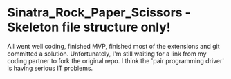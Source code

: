 # Sinatra_Rock_Paper_Scissors - Skeleton file structure only!

All went well coding, finished MVP, finished most of the extensions and git committed a solution. 
Unfortunately, I'm still waiting for a link from my coding partner to fork the original repo.
I think the 'pair programming driver' is having serious IT problems.
